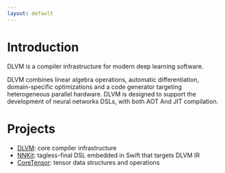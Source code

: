 ```yaml
---
layout: default
---
```


# Introduction

DLVM is a compiler infrastructure for modern deep learning software.

DLVM combines linear algebra operations, automatic differentiation, domain-specific optimizations and a code generator targeting heterogeneous parallel hardware. DLVM is designed to support the development of neural networks DSLs, with both AOT And JIT compilation.

# Projects

- [DLVM](#):
     core compiler infrastructure
- [NNKit](#):
     tagless-final DSL embedded in Swift that targets DLVM IR
- [CoreTensor](https://github.com/dlvm-team/CoreTensor):
     tensor data structures and operations
